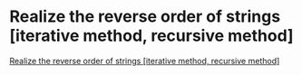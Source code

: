 # Realize the reverse order of strings [iterative method, recursive method]
[Realize the reverse order of strings [iterative method, recursive method]](https://aiwithcloud.com/2022/09/16/realize_the_reverse_order_of_strings_iterative_method_recursive_method/)